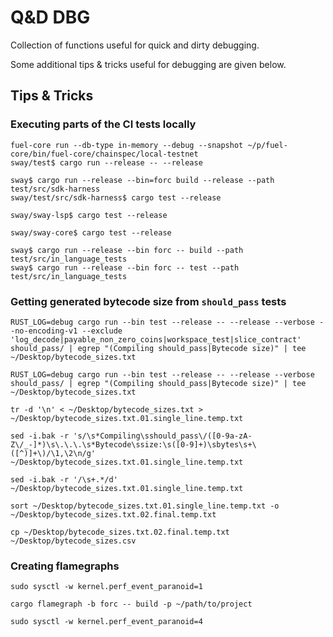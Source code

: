 # Q&D DBG

Collection of functions useful for quick and dirty debugging.

Some additional tips & tricks useful for debugging are given below.

## Tips & Tricks

### Executing parts of the CI tests locally

```
fuel-core run --db-type in-memory --debug --snapshot ~/p/fuel-core/bin/fuel-core/chainspec/local-testnet
sway/test$ cargo run --release -- --release

sway$ cargo run --release --bin=forc build --release --path test/src/sdk-harness
sway/test/src/sdk-harness$ cargo test --release

sway/sway-lsp$ cargo test --release

sway/sway-core$ cargo test --release

sway$ cargo run --release --bin forc -- build --path test/src/in_language_tests
sway$ cargo run --release --bin forc -- test --path test/src/in_language_tests
```

### Getting generated bytecode size from `should_pass` tests

```
RUST_LOG=debug cargo run --bin test --release -- --release --verbose --no-encoding-v1 --exclude 'log_decode|payable_non_zero_coins|workspace_test|slice_contract' should_pass/ | egrep "(Compiling should_pass|Bytecode size)" | tee ~/Desktop/bytecode_sizes.txt

RUST_LOG=debug cargo run --bin test --release -- --release --verbose should_pass/ | egrep "(Compiling should_pass|Bytecode size)" | tee ~/Desktop/bytecode_sizes.txt

tr -d '\n' < ~/Desktop/bytecode_sizes.txt > ~/Desktop/bytecode_sizes.txt.01.single_line.temp.txt

sed -i.bak -r 's/\s*Compiling\sshould_pass\/([0-9a-zA-Z\/_-]*)\s\.\.\.\s*Bytecode\ssize:\s([0-9]+)\sbytes\s+\([^)]+\)/\1,\2\n/g' ~/Desktop/bytecode_sizes.txt.01.single_line.temp.txt

sed -i.bak -r '/\s+.*/d' ~/Desktop/bytecode_sizes.txt.01.single_line.temp.txt

sort ~/Desktop/bytecode_sizes.txt.01.single_line.temp.txt -o ~/Desktop/bytecode_sizes.txt.02.final.temp.txt

cp ~/Desktop/bytecode_sizes.txt.02.final.temp.txt ~/Desktop/bytecode_sizes.csv
```

### Creating flamegraphs

```
sudo sysctl -w kernel.perf_event_paranoid=1

cargo flamegraph -b forc -- build -p ~/path/to/project

sudo sysctl -w kernel.perf_event_paranoid=4
```
